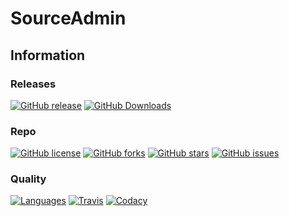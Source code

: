 # SourceAdmin

## Information

### Releases

[![GitHub release](https://img.shields.io/github/release/technoblazed/sourceadmin.svg?style=flat-square&label=Latest%20Release&colorB=FF69B4)](https://github.com/Technoblazed/sourceadmin/releases/latest)
[![GitHub Downloads](https://img.shields.io/github/downloads/technoblazed/sourceadmin/total.svg?style=flat-square&label=Downloads&colorB=FF69B4)](https://github.com/Technoblazed/sourceadmin/releases/latest)

### Repo

[![GitHub license](https://img.shields.io/badge/license-GPLv3-blue.svg?style=flat-square&label=License&colorB=1182C2)](https://raw.githubusercontent.com/Technoblazed/sourceadmin/master/LICENSE)
[![GitHub forks](https://img.shields.io/github/forks/technoblazed/sourceadmin.svg?style=flat-square&label=Forks&colorB=1182C2)](https://github.com/technoblazed/sourceadmin/network)
[![GitHub stars](https://img.shields.io/github/stars/technoblazed/sourceadmin.svg?style=flat-square&label=Stars&colorB=1182C2)](https://github.com/technoblazed/sourceadmin/stargazers)
[![GitHub issues](https://img.shields.io/github/issues/technoblazed/sourceadmin.svg?style=flat-square&label=Issues&colorB=1182C2)](https://github.com/technoblazed/sourceadmin/issues)

### Quality

[![Languages](https://img.shields.io/github/languages/count/technoblazed/sourceadmin.svg?style=flat-square&label=Languages&colorB=green)]()
[![Travis](https://img.shields.io/travis/Technoblazed/sourceadmin.svg?style=flat-square&label=TravisCI%20Build)](https://travis-ci.org/Technoblazed/sourceadmin)
[![Codacy](https://img.shields.io/codacy/grade/7f2feef106234b6ea78410ad10cc3ef3.svg?style=flat-square&label=Code%20Quality)](https://www.codacy.com/app/technoblazed/sourceadmin)
